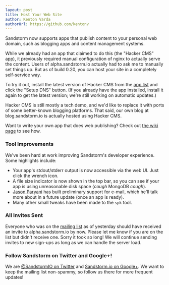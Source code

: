 ```yaml
---
layout: post
title: Host Your Web Site
author: Kenton Varda
authorUrl: https://github.com/kentonv
---
```


Sandstorm now supports apps that publish content to your personal web domain,
such as blogging apps and content management systems.

While we already had an app that claimed to do this (the "Hacker CMS" app), it
previously required manual configuration of nginx to actually serve the content.
Users of alpha.sandstorm.io actually had to ask me to manually set things up.
But as of build 0.20, you can host your site in a completely self-service way.

To try it out, install the latest version of Hacker CMS from the
[app list](https://apps.sandstorm.io) and click the "Setup DNS" button. (If you
already have the app installed, install it again to get the latest version;
we're still working on automatic updates.)

Hacker CMS is still mostly a tech demo, and we'd like to replace it with ports
of some better-known blogging platforms. That said, our own blog at
blog.sandstorm.io is actually hosted using Hacker CMS.

Want to write your own app that does web publishing? Check out
[the wiki page](https://github.com/kentonv/sandstorm/wiki/Publishing-to-the-user's-domain)
to see how.

### Tool Improvements

We've been hard at work improving Sandstorm's developer experience. Some
highlights include:

* Your app's stdout/stderr output is now accessible via the web UI. Just click
  the wrench icon.
* A file size indicator is now shown in the top bar, so you can see if your app
  is using unreasonable disk space (*cough* MongoDB *cough*).
* [Jason Paryani](https://github.com/jparyani) has built preliminary support
  for e-mail, which he'll talk more about in a future update (once an app is ready).
* Many other small tweaks have been made to the `spk` tool.

### All Invites Sent

Everyone who was on the <a href="https://sandstorm.io/#signup-form">mailing list</a>
as of yesterday should have received an invite to alpha.sandstorm.io by now. Please
let me know if you are on the list but didn't receive one. Sorry it took so long!
We will continue sending invites to new sign-ups as long as we can handle the
server load.

### Follow Sandstorm on Twitter and Google+!

We are [@SandstormIO on Twitter](http://twitter.com/SandstormIO)
and [Sandstorm.io on Google+](https://plus.google.com/u/0/107599969974415778560/posts).
We want to keep the mailing list non-spammy, so follow us there for more frequent updates!
